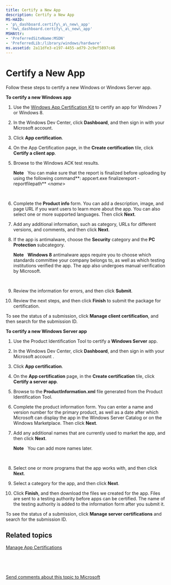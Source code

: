 ```yaml
---
title: Certify a New App
description: Certify a New App
MS-HAID:
- 'p\_dashboard.certify\_a\_new\_app'
- 'hw\_dashboard.certify\_a\_new\_app'
MSHAttr:
- 'PreferredSiteName:MSDN'
- 'PreferredLib:/library/windows/hardware'
ms.assetid: 2a11dfe3-e197-4455-ad79-2c9ef5897c46
---
```


# Certify a New App


Follow these steps to certify a new Windows or Windows Server app.

**To certify a new Windows app**

1.  Use the [Windows App Certification Kit](http://go.microsoft.com/fwlink/p/?LinkId=219252) to certify an app for Windows 7 or Windows 8.

2.  In the Windows Dev Center, click **Dashboard**, and then sign in with your Microsoft account.

3.  Click **App certification**.

4.  On the App Certification page, in the **Create certification** tile, click **Certify a client app**.

5.  Browse to the Windows ACK test results.

    **Note**  
    You can make sure that the report is finalized before uploading by using the following command**: appcert.exe finalizereport -reportfilepath** &lt;*name*&gt;

     

6.  Complete the **Product info** form. You can add a description, image, and page URL if you want users to learn more about the app. You can also select one or more supported languages. Then click **Next**.

7.  Add any additional information, such as category, URLs for different versions, and comments, and then click **Next**.

8.  If the app is antimalware, choose the **Security** category and the **PC Protection** subcategory.

    **Note**  
    **Windows 8** antimalware apps require you to choose which standards committee your company belongs to, as well as which testing institutions verified the app. The app also undergoes manual verification by Microsoft.

     

9.  Review the information for errors, and then click **Submit**.

10. Review the next steps, and then click **Finish** to submit the package for certification.

To see the status of a submission, click **Manage client certification**, and then search for the submission ID.

**To certify a new Windows Server app**

1.  Use the Product Identification Tool to certify a **Windows Server** app.

2.  In the Windows Dev Center, click **Dashboard**, and then sign in with your Microsoft account .

3.  Click **App certification**.

4.  On the **App certification** page, in the **Create certification** tile, click **Certify a server app**.

5.  Browse to the **ProductInformation.xml** file generated from the Product Identification Tool.

6.  Complete the product information form. You can enter a name and version number for the primary product, as well as a date after which Microsoft can display the app in the Windows Server Catalog or on the Windows Marketplace. Then click **Next**.

7.  Add any additional names that are currently used to market the app, and then click **Next**.

    **Note**  
    You can add more names later.

     

8.  Select one or more programs that the app works with, and then click **Next**.

9.  Select a category for the app, and then click **Next**.

10. Click **Finish**, and then download the files we created for the app. Files are sent to a testing authority before apps can be certified. The name of the testing authority is added to the information form after you submit it.

To see the status of a submission, click **Manage server certifications** and search for the submission ID.

## <span id="related_topics"></span>Related topics


[Manage App Certifications](https://msdn.microsoft.com/library/windows/hardware/br230791.aspx)

 

 

[Send comments about this topic to Microsoft](mailto:wsddocfb@microsoft.com?subject=Documentation%20feedback%20%5Bhw_dashboard\hw_dashboard%5D:%20Certify%20a%20New%20App%20%20RELEASE:%20%281/3/2017%29&body=%0A%0APRIVACY%20STATEMENT%0A%0AWe%20use%20your%20feedback%20to%20improve%20the%20documentation.%20We%20don't%20use%20your%20email%20address%20for%20any%20other%20purpose,%20and%20we'll%20remove%20your%20email%20address%20from%20our%20system%20after%20the%20issue%20that%20you're%20reporting%20is%20fixed.%20While%20we're%20working%20to%20fix%20this%20issue,%20we%20might%20send%20you%20an%20email%20message%20to%20ask%20for%20more%20info.%20Later,%20we%20might%20also%20send%20you%20an%20email%20message%20to%20let%20you%20know%20that%20we've%20addressed%20your%20feedback.%0A%0AFor%20more%20info%20about%20Microsoft's%20privacy%20policy,%20see%20http://privacy.microsoft.com/default.aspx. "Send comments about this topic to Microsoft")






